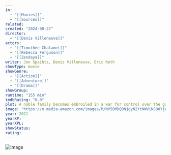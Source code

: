 ```yaml
---
in:
  - "[[Movies]]"
  - "[[Sources]]"
related: 
created: "2024-08-27"
director: 
  - "[[Denis Villeneuve]]"
actors: 
  - "[[Timothée Chalamet]]"
  - "[[Rebecca Ferguson]]"
  - "[[Zendaya]]"
writer: Jon Spaihts, Denis Villeneuve, Eric Roth
showType: movie
showGenre: 
  - "[[Action]]"
  - "[[Adventure]]"
  - "[[Drama]]" 
showGroup: 
runtime: "155 min"
imdbRating: "8.0"
plot: A noble family becomes embroiled in a war for control over the galaxy's most valuable asset while its heir becomes troubled by visions of a dark future.
image: "https://m.media-amazon.com/images/M/MV5BMDQ0NjgyN2YtNWViNS00YjA3LTkxNDktYzFkZTExZGMxZDkxXkEyXkFqcGdeQXVyODE5NzE3OTE@._V1_SX300.jpg"
year: 2021
yearXP: 
yearXPL: 
showStatus: 
rating:
---
```

![image](https://m.media-amazon.com/images/M/MV5BMDQ0NjgyN2YtNWViNS00YjA3LTkxNDktYzFkZTExZGMxZDkxXkEyXkFqcGdeQXVyODE5NzE3OTE@._V1_SX300.jpg)
